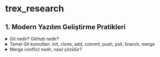 # trex_research

## 1. Modern Yazılım Geliştirme Pratikleri

<details>

<summary>Git nedir? GitHub nedir?</summary>

### Git nedir?

* Git, versiyon kontrol sistemidir.

* Yazılım projelerinde yapılan değişiklikleri kaydetmek, takip etmek ve gerektiğinde eski sürümlere dönebilmek için kullanılır.

* Tek kişi de kullanabilir ama özellikle ekip çalışmalarında çok faydalıdır.

* Bir nevi “projenin zaman makinesi” gibidir. Kodun hangi aşamalardan geçtiğini, kim ne değiştirdiğini görebilirsin.

#### Örneğin:
Bir dosyada değişiklik yaptığında Git bu değişiklikleri kaydeder. Daha sonra bu değişiklikleri “commit” adı verilen paketler halinde saklarsın. İstediğinde eski commitlere geri dönebilirsin.

### GitHub nedir?

* GitHub, Git ile yönetilen projeleri internette barındırmaya yarayan bir platformdur.

* Git’i kendi bilgisayarında kullanabilirsin, ama projeni başkalarıyla paylaşmak ya da ortak geliştirmek istediğinde GitHub devreye girer.

* GitHub sayesinde kodunu uzaktan yedekleyebilir, ekip arkadaşlarınla paylaşabilir, açık kaynak projelere katkı yapabilirsin.

* Ayrıca GitHub, Git’e ek olarak hata takip sistemi, proje yönetim araçları, wiki gibi ek özellikler sunar.

#### Özet:

* Git: Kodunun versiyonlarını yönetmeni sağlayan araç.

* GitHub: Git ile oluşturduğun projeleri paylaşabileceğin, işbirliği yapabileceğin çevrim içi platform. 

</details>


<details>

<summary>Temel Git komutları: init, clone, add, commit, push, pull, branch, merge</summary>


### Git İnit Nedir:

* Git komutlarından biridir klasörleri Git deposuna dönüştürmek için kullanılır

#### Örneğin:
Bir uygulama klasörü oluşturdun.Bu klasör şuan normal bir klasör.Bu klasörü Git ile takip etmek için GİT İNİT komutu çalıştırdın.Bu klasör artık GİT Deposu haline geldi


### Git Clone Nedir:

* Git Clone bir projeye sıfırdan başlamak yerine var olan bir projeyi geçmişiyle birlikte elinde olmasını sağlar.

#### Örneğin:
Arkadaşının GitHub´daki projesi ´´LogIn Ekranı Sistemi´´ olsun. Sen Git Clone kullandığında bu proje tamamen senin bilgisayarına kopyalanır. Dosyalar,projenin geçmişi de sana gelir. Bu proje artık senin bilgisayarında da bir GİT deposudur. Sende değişiklik yapıp GitHub´a geri gönderebilirsin.


### Git Add Nedir:

* Git’te bir değişikliği “staging area”ya eklemek için kullanılan komuttur. Git, dosyalardaki değişiklikleri doğrudan kaydetmez. Önce hangi değişiklikleri commit yapacağını belirtmek gerekir.

#### Örneğin:
Projene ´´notlar.txt´´ adında bir proje ekledin bu dosya üzerine birkaç satır yazı yazdın Git Add komutunu kullanarak Git’e “Bu dosyayı takip et ve sonraki commit’e ekle” demiş oluyorsun.


### Git Commit Nedir:

* Git Commit, proje gelişimini adım adım kaydeden,geçmişi kaydeden bir komuttur.

#### Örneğin:
Bir proje dosyası içinde ´´anasayfa.html´´ dosyasını oluşturdun ve içine bazı bilgilerde ekledin önce Git Add komutu ile bu projeyi takip listesine ekledin, ardından Git Commit komuuutunu kullandığında, bu değişiklik artık Git deposuna kalıcı olarak kaydedilmiş olur 

  
### Git Push Nedir:

* Git push, kendi bilgisayarında yaptığın Commitleri başkalarının da görebileceği merkezi bir depoya aktarma işlemidir. Genellikle bu merkezi depo GitHub, GitLab veya Bitbucket gibi platformlarda bulunur.

#### Örneğin:
Bilgisayarda Main, Develop, Admin-Panel gibi dallar var hepsini Git İnit deposuna göndermeni ve herkesin görmesini sağlıyor


### Git Pull Nedir:

*Başka bir depodaki Git Hub çalışmalarını kendi çalışma alanına çeken bir komuttur.

#### Örneğin:
Aynı projeyi yapan iki kullanıcı den biri projede bir değişiklik yaptı ve başka bir depoya gönderdi diğer kullanıcının şuan bu projesi güncel değil Git Pull yapıp diğer depodaki güncel kodları kendi kodlarıyla birleştirerek Git Pull yapmış oldu.


### Git Branch Nedir:

* Bir projenin ana hattından ayrılarak bağımsız bir geliştirme alanı açmanı sağlar.Böylece yeni özellikler ekleyebilir, hata düzeltebilir veya denemeler yapabilirsin.

#### Örneğin:
İki kullanıcıdan biri Admin-Panel de diğeri Kullanıcı-Profili dalında çalışıyor ikiside çalışmayı bitirince Main dalında birleştirerek Git Branch yaptılar.


### Git Merge Nedir:
Bir branch de yapılan değişikleri alıp başka branch´le birleştiren komuttur.

#### Örneğin:
Bir kullanıcı e-ticaret projesinde çalışıyor kullanıcı Arama-Fonksiyonu dalında bir arama özelliği geliştirdi önce kendi dalında tüm testleri yaptı, her şeyin düzgün çalıştığını emin oldu artık bu özelliğin tüm projeye eklenmesi gerekiyor Git Merge ile Arama-Fonksiyonu dalını main ile birleştirdi.: Artık ana dalda kullanıcılar ürün araması yapabilir, kullanıcının geliştirdiğin değişiklikler tüm ekip için kullanılabilir hale gelir.

</details>

<details>

<summary>Merge conflict nedir, nasıl çözülür?</summary>













</details>

